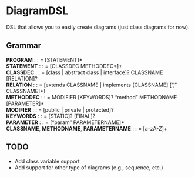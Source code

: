 # DiagramDSL
DSL that allows you to easily create diagrams (just class diagrams for now).

## Grammar

**PROGRAM** : : = [STATEMENT]*  
**STATEMENT** : : =  [CLASSDEC METHODDEC*]+  
**CLASSDEC** : : = [class | abstract class | interface]? CLASSNAME [RELATION]?  
**RELATION** : : = [extends CLASSNAME | implements [CLASSNAME] [“,” CLASSNAME]\*]   
**METHODDEC** : : = MODIFIER [KEYWORDS]? “method” METHODNAME [PARAMETER]*  
**MODIFIER** : : = [public | private | protected]?  
**KEYWORDS** : : = [STATIC]? [FINAL]?  
**PARAMETER** : : = [“param” PARAMETERNAME]*  
**CLASSNAME**, **METHODNAME**, **PARAMETERNAME** : : = [a-zA-Z]+

## TODO
* Add class variable support
* Add support for other type of diagrams (e.g., sequence, etc.)